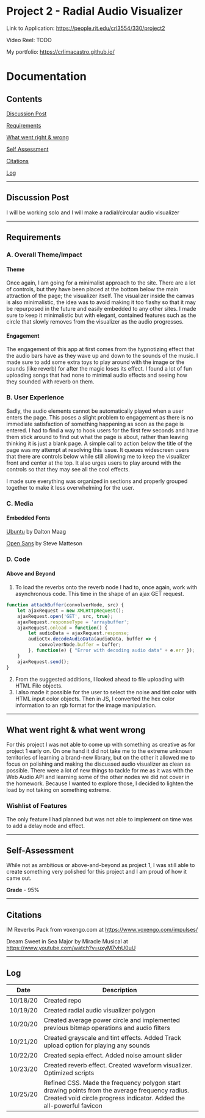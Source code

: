 # Project 2 - Radial Audio Visualizer

Link to Application: <https://people.rit.edu/crl3554/330/project2>

Video Reel: TODO

My portfolio: <https://crlimacastro.github.io/>

# Documentation

## Contents

[Discussion Post](#Discussion-Post)

[Requirements](#Requirements)

[What went right & wrong](#What-went-right-&-what-went-wrong)

[Self Assessment](#Self-Assessment)

[Citations](#Citations)

[Log](#Log)

------------------------------------

## Discussion Post

I will be working solo and I will make a radial/circular audio visualizer

------------------------------------

## Requirements

### A. Overall Theme/Impact

#### Theme

Once again, I am going for a minimalist approach to the site. There are a lot of controls, but they have been placed at the bottom below the main attraction of the page; the visualizer itself. The visualizer inside the canvas is also minimalistic, the idea was to avoid making it too flashy so that it may be repurposed in the future and easily embedded to any other sites. I made sure to keep it minimalistic but with elegant, contained features such as the circle that slowly removes from the visualizer as the audio progresses.

#### Engagement

The engagement of this app at first comes from the hypnotizing effect that the audio bars have as they wave up and down to the sounds of the music. I made sure to add some extra toys to play around with the image or the sounds (like reverb) for after the magic loses its effect. I found a lot of fun uploading songs that had none to minimal audio effects and seeing how they sounded with reverb on them.

### B. User Experience

Sadly, the audio elements cannot be automatically played when a user enters the page. This poses a slight problem to engagement as there is no immediate satisfaction of something happening as soon as the page is entered. I had to find a way to hook users for the first few seconds and have them stick around to find out what the page is about, rather than leaving thinking it is just a blank page. A simple call to action below the title of the page was my attempt at resolving this issue. It queues widescreen users that there are controls below while still allowing me to keep the visualizer front and center at the top. It also urges users to play around with the controls so that they may see all the cool effects.

I made sure everything was organized in sections and properly grouped together to make it less overwhelming for the user.

### C. Media

#### Embedded Fonts

[Ubuntu](https://fonts.google.com/specimen/Ubuntu) by Dalton Maag

[Open Sans](https://fonts.google.com/specimen/Open+Sans) by Steve Matteson

### D. Code

#### Above and Beyond

1. To load the reverbs onto the reverb node I had to, once again, work with asynchronous code. This time in the shape of an ajax GET request.
``` javascript
function attachBuffer(convolverNode, src) {
    let ajaxRequest = new XMLHttpRequest();
    ajaxRequest.open('GET', src, true);
    ajaxRequest.responseType = 'arraybuffer';
    ajaxRequest.onload = function() {
        let audioData = ajaxRequest.response;
        audioCtx.decodeAudioData(audioData, buffer => {
            convolverNode.buffer = buffer;
        }, function(e) { "Error with decoding audio data" + e.err });
    }
    ajaxRequest.send();
}
```
2. From the suggested additions, I looked ahead to file uploading with HTML File objects.
3. I also made it possible for the user to select the noise and tint color with HTML input color objects. Then in JS, I converted the hex color information to an rgb format for the image manipulation.


------------------------------------

## What went right & what went wrong

For this project I was not able to come up with something as creative as for project 1 early on. On one hand it did not take me to the extreme unknown territories of learning a brand-new library, but on the other it allowed me to focus on polishing and making the discussed audio visualizer as clean as possible. There were a lot of new things to tackle for me as it was with the Web Audio API and learning some of the other nodes we did not cover in the homework. Because I wanted to explore those, I decided to lighten the load by not taking on something extreme.

### Wishlist of Features

The only feature I had planned but was not able to implement on time was to add a delay node and effect.

------------------------------------

## Self-Assessment

While not as ambitious or above-and-beyond as project 1, I was still able to create something very polished for this project and I am proud of how it came out.

**Grade** - 95%

------------------------------------

## Citations

IM Reverbs Pack from voxengo.com at https://www.voxengo.com/impulses/

Dream Sweet in Sea Major by Miracle Musical at https://www.youtube.com/watch?v=uxyM7vhU0uU

------------------------------------

## Log

|   Date   | Description                                                                                                                                                            |
|:--------:|------------------------------------------------------------------------------------------------------------------------------------------------------------------------|
| 10/18/20 | Created repo                                                                                                                                                           |
| 10/19/20 | Created radial audio visualizer polygon                                                                                                                                |
| 10/20/20 | Created average power circle and implemented previous bitmap operations and audio filters                                                                              |
| 10/21/20 | Created grayscale and tint effects. Added Track upload option for playing any sounds                                                                                   |
| 10/22/20 | Created sepia effect. Added noise amount slider                                                                                                                        |
| 10/23/20 | Created reverb effect. Created waveform visualizer. Optimized scripts                                                                                                  |
| 10/25/20 | Refined CSS. Made the frequency polygon start drawing points from the average frequency radius. Created void circle progress indicator. Added the all-powerful favicon |